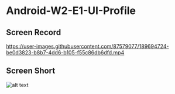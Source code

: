 # Android-W2-E1-UI-Profile

## Screen Record

https://user-images.githubusercontent.com/87579077/189694724-be0d3823-b8b7-4dd6-b105-f55c86db6dfd.mp4

## Screen Short

![alt text](https://github.com/anhquoc2010/Android-W2-E1-UI-Profile/blob/17150a290b6b1e14a4c5381260a593642893cfc2/assets/screen_short_W2_E1_UI_Profile.jpg)
